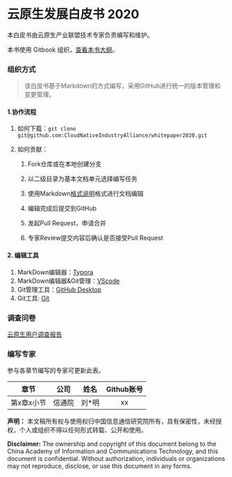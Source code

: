 # 云原生发展白皮书 2020

本白皮书由云原生产业联盟技术专家负责编写和维护。

本书使用 Gitbook 组织，[查看本书大纲](SUMMARY.md)。

### 组织方式

>该白皮书基于Markdown的方式编写，采用GitHub进行统一的版本管理和变更管理。

#### 1.协作流程

1. 如何下载：`git clone git@github.com:CloudNativeIndustryAlliance/whitepaper2020.git`

2. 如何贡献：

   1. Fork仓库或在本地创建分支

   2. 以二级目录为基本文档单元选择编写任务

   3. 使用Markdown[格式说明](http://www.markdown.cn/)格式进行文档编辑

   4. 编辑完成后提交到GitHub

   5. 发起Pull Request，申请合并

   6. 专家Review提交内容后确认是否接受Pull Request


#### 2. 编辑工具

   1. MarkDown编辑器：[Typora](https://typora.io)
   2. MarkDown编辑器&Git管理：[VScode](https://code.visualstudio.com/)
   3. Git管理工具：[GitHub Desktop](https://desktop.github.com)
   4. Git工具: [Git](https://git-scm.com/)


### 调查问卷

[云原生用户调查报告](https://www.wjx.cn/jq/73578301.aspx)

### 编写专家

参与各章节编写的专家可更新此表。

|      章节      | 公司 | 姓名 | Github账号 |
| :------------: | :----------: | :--------: | :----: |
|    第x章x小节  | 信通院 | 刘*明| xx |


**声明：** 本文稿所有权与使用权归中国信息通信研究院所有，具有保密性，未经授权，个人或组织不得以任何形式转载、公开和使用。

**Disclaimer:** The ownership and copyright of this document belong to the China Academy of Information and Communications Technology, and this document is confidential. Without authorization, individuals or organizations may not reproduce, disclose, or use this document in any forms.

